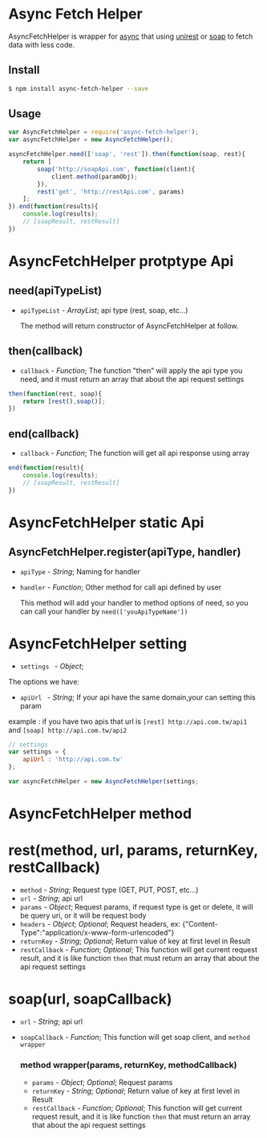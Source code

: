 # Async Fetch Helper


AsyncFetchHelper is wrapper for [async](https://www.npmjs.com/package/async) 
that using [unirest](https://github.com/Mashape/unirest-nodejs) or [soap](https://github.com/vpulim/node-soap) to fetch data with less code.

## Install

```bash
$ npm install async-fetch-helper --save
```

## Usage

```javascript
var AsyncFetchHelper = require('async-fetch-helper');
var asyncFetchHelper = new AsyncFetchHelper();

asyncFetchHelper.need(['soap', 'rest']).then(function(soap, rest){
	return [
		soap('http://soapApi.com', function(client){
			client.method(paramObj);
		}),
		rest('get', 'http://restApi.com', params)
	];
}).end(function(results){
	console.log(results);
	// [soapResult, restResult]
})
```

# AsyncFetchHelper protptype Api

## need(apiTypeList)

- `apiTypeList` - _ArrayList_; api type (rest, soap, etc...)

	The method will return constructor of AsyncFetchHelper  at follow.
		
## then(callback)

- `callback` -  _Function_; The function "then" will apply the api type you need, and it must return an array that about the api request settings

```javascript
then(function(rest, soap){
	return [rest(),soap()];
})
```

## end(callback)

- `callback` - _Function_; The function will get all api response using array

```javascript
end(function(result){
	console.log(results);
	// [soapResult, restResult]
})
```
	
# AsyncFetchHelper static Api
	
## AsyncFetchHelper.register(apiType, handler)

- `apiType` - _String_; Naming for handler
- `handler` - _Function_; Other method for call api defined by user

	This method will add your handler to method options of need, so you can call your handler by `need(['youApiTypeName'])`

# AsyncFetchHelper setting

- `settings ` -  _Object_;

The options we have:
	
- `apiUrl ` -  _String_; If your api have the same domain,your can setting this param

example : if you have two apis that url is `[rest] http://api.com.tw/api1` and `[soap] http://api.com.tw/api2`

```javascript
// settings
var settings = {
	apiUrl : 'http://api.com.tw'
};

var asyncFetchHelper = new AsyncFetchHelper(settings;
```

# AsyncFetchHelper method

# rest(method, url, params, returnKey, restCallback)

- `method` - _String_; Request type (GET, PUT, POST, etc...)
- `url` - _String_; api url
- `params` - _Object_; Request params, if request type is get or delete, it will be query uri, or it will be request body
- `headers` - _Object_; _Optional_; Request headers, ex: {"Content-Type":"application/x-www-form-urlencoded"}
- `returnKey` - _String_; _Optional_; Return value of key at first level in Result 
- `restCallback` - _Function_; _Optional_; This function will get current request result, and it is like function `then` that must return an array that about the api request settings

# soap(url, soapCallback)

- `url` - _String_; api url
- `soapCallback` - _Function_; This function will get soap client, and `method wrapper`

	### method wrapper(params, returnKey, methodCallback)
	
	- `params` - _Object_; _Optional_; Request params
	- `returnKey` - _String_; _Optional_; Return value of key at first level in Result 
	- `restCallback` - _Function_; _Optional_; This function will get current request result, and it is like function `then` that must return an array that about the api request settings
	